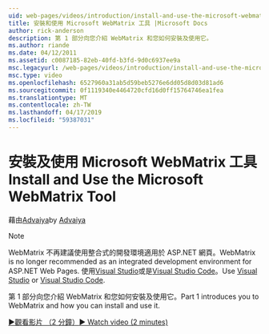 ```yaml
---
uid: web-pages/videos/introduction/install-and-use-the-microsoft-webmatrix-tool
title: 安裝和使用 Microsoft WebMatrix 工具 |Microsoft Docs
author: rick-anderson
description: 第 1 部分向您介紹 WebMatrix 和您如何安裝及使用它。
ms.author: riande
ms.date: 04/12/2011
ms.assetid: c0087185-82eb-40fd-b3fd-9d0c6937ee9a
msc.legacyurl: /web-pages/videos/introduction/install-and-use-the-microsoft-webmatrix-tool
msc.type: video
ms.openlocfilehash: 6527960a31ab5d59beb5276e6dd05d8d03d81ad6
ms.sourcegitcommit: 0f1119340e4464720cfd16d0ff15764746ea1fea
ms.translationtype: MT
ms.contentlocale: zh-TW
ms.lasthandoff: 04/17/2019
ms.locfileid: "59387031"
---
```

# <a name="install-and-use-the-microsoft-webmatrix-tool"></a><span data-ttu-id="aaaaa-103">安裝及使用 Microsoft WebMatrix 工具</span><span class="sxs-lookup"><span data-stu-id="aaaaa-103">Install and Use the Microsoft WebMatrix Tool</span></span>

<span data-ttu-id="aaaaa-104">藉由[Advaiya](https://twitter.com/Advaiyasolns)</span><span class="sxs-lookup"><span data-stu-id="aaaaa-104">by [Advaiya](https://twitter.com/Advaiyasolns)</span></span>

> [!NOTE] 
> <span data-ttu-id="aaaaa-105">WebMatrix 不再建議使用整合式的開發環境適用於 ASP.NET 網頁。</span><span class="sxs-lookup"><span data-stu-id="aaaaa-105">WebMatrix is no longer recommended as an integrated development environment for ASP.NET Web Pages.</span></span> <span data-ttu-id="aaaaa-106">使用[Visual Studio](xref:aspnet/web-pages/overview/getting-started/program-asp-net-web-pages-in-visual-studio)或是[Visual Studio Code](https://code.visualstudio.com/)。</span><span class="sxs-lookup"><span data-stu-id="aaaaa-106">Use [Visual Studio](xref:aspnet/web-pages/overview/getting-started/program-asp-net-web-pages-in-visual-studio) or [Visual Studio Code](https://code.visualstudio.com/).</span></span>


<span data-ttu-id="aaaaa-107">第 1 部分向您介紹 WebMatrix 和您如何安裝及使用它。</span><span class="sxs-lookup"><span data-stu-id="aaaaa-107">Part 1 introduces you to WebMatrix and how you can install and use it.</span></span>

[<span data-ttu-id="aaaaa-108">&#9654;觀看影片 （2 分鐘）</span><span class="sxs-lookup"><span data-stu-id="aaaaa-108">&#9654; Watch video (2 minutes)</span></span>](https://channel9.msdn.com/Blogs/ASP-NET-Site-Videos/install-and-use-the-microsoft-webmatrix-tool)
